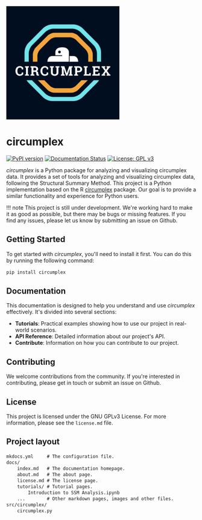 <img src="https://raw.githubusercontent.com/MitchellAcoustics/circumplex/main/docs/img/logo-dark.png" width="300">

# circumplex

[![PyPI version](https://badge.fury.io/py/circumplex.svg)](https://badge.fury.io/py/circumplex)
[![Documentation Status](https://readthedocs.org/projects/circumplex/badge/?version=latest)](https://circumplex.readthedocs.io/en/latest/?badge=latest)
[![License: GPL v3](https://img.shields.io/badge/License-GPLv3-blue.svg)](https://www.gnu.org/licenses/gpl-3.0)

_circumplex_ is a Python package for analyzing and visualizing circumplex data. It provides a set of tools for analyzing and visualizing circumplex data, following the Structural Summary Method. This project is a Python implementation based on the R [circumplex](https://circumplex.jmgirard.com/) package. Our goal is to provide a similar functionality and experience for Python users.

!!! note
    This project is still under development. We're working hard to make it as good as possible, but there may be bugs or missing features. If you find any issues, please let us know by submitting an issue on Github.

## Getting Started

To get started with _circumplex_, you'll need to install it first. You can do this by running the following command:

```bash
pip install circumplex
```

## Documentation

This documentation is designed to help you understand and use _circumplex_ effectively. It's divided into several sections:

- **Tutorials**: Practical examples showing how to use our project in real-world scenarios.
- **API Reference**: Detailed information about our project's API.
- **Contribute**: Information on how you can contribute to our project.

## Contributing

We welcome contributions from the community. If you're interested in contributing, please get in touch or submit an issue on Github.

## License

This project is licensed under the GNU GPLv3 License. For more information, please see the `license.md` file.

## Project layout

    mkdocs.yml     # The configuration file.
    docs/
        index.md   # The documentation homepage.
        about.md   # The about page.
        license.md # The license page.
        tutorials/ # Tutorial pages.
            Introduction to SSM Analysis.ipynb  
        ...        # Other markdown pages, images and other files.
    src/circumplex/
        circumplex.py 
